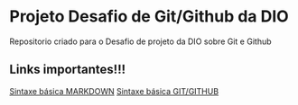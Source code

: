# Projeto Desafio de Git/Github da DIO
Repositorio criado para o Desafio de projeto da DIO sobre Git e Github

## Links importantes!!!
[Sintaxe básica MARKDOWN](ttps://www.markdownguide.org/basic-syntax/)
[Sintaxe básica GIT/GITHUB](https://comandosgit.github.io/)


